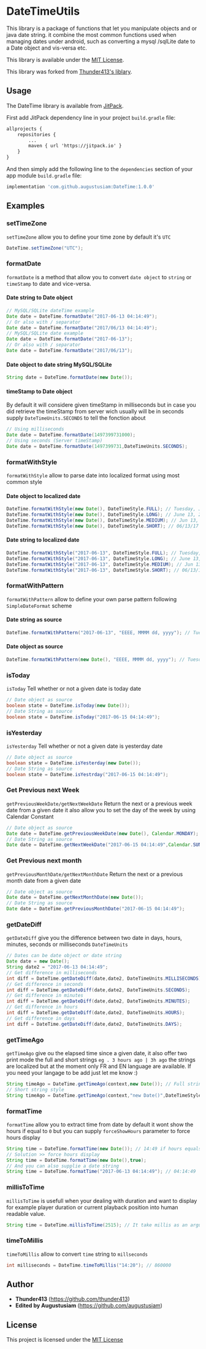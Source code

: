 # DateTimeUtils 

This library is a package of functions that let you manipulate objects and or java date string. it combine the most common functions used when managing dates under android, such as converting a mysql /sqlLite date to a Date object and vis-versa etc.

This library is available under the [MIT License](http://www.opensource.org/licenses/mit-license.php).

This library was forked from [Thunder413's liblary](https://github.com/thunder413/DateTimeUtils).


## Usage

The DateTime library is available from [JitPack](https://jitpack.io/#augustusiam/DateTime/1.0.0).

First add JitPack dependency line in your project `build.gradle` file:

```xml
allprojects {
	repositories {
		...
		maven { url 'https://jitpack.io' }
	}
}
```

And then simply add the following line to the `dependencies` section of your app module `build.gradle` file:

```groovy
implementation 'com.github.augustusiam:DateTime:1.0.0'
```

## Examples

### setTimeZone

``setTimeZone`` allow you to define your time zone by default it's ``UTC``

```java
DateTime.setTimeZone("UTC");
```
### formatDate

``formatDate`` is a method that allow you to convert ``date object`` to ``string`` or ``timeStamp`` to date and vice-versa.

#### Date string to Date object 

```java
// MySQL/SQLite dateTime example
Date date = DateTime.formatDate("2017-06-13 04:14:49");
// Or also with / separator
Date date = DateTime.formatDate("2017/06/13 04:14:49");
// MySQL/SQLite date example
Date date = DateTime.formatDate("2017-06-13");
// Or also with / separator
Date date = DateTime.formatDate("2017/06/13");
```
#### Date object to date string MySQL/SQLite

```java
String date = DateTime.formatDate(new Date());
```

#### timeStamp to Date object

By default it will considere given timeStamp in milliseconds but in case you did retrieve the timeStamp from server wich usually will be in seconds supply ``DateTimeUnits.SECONDS`` to tell the fonction about

```java
// Using milliseconds
Date date = DateTime.formatDate(1497399731000);
// Using seconds (Server timeStamp)
Date date = DateTime.formatDate(1497399731,DateTimeUnits.SECONDS);
```

### formatWithStyle

``formatWithStyle``  allow to parse date into localized format using most common style

#### Date object to localized date

```java
DateTime.formatWithStyle(new Date(), DateTimeStyle.FULL); // Tuesday, June 13, 2017
DateTime.formatWithStyle(new Date(), DateTimeStyle.LONG); // June 13, 2017
DateTime.formatWithStyle(new Date(), DateTimeStyle.MEDIUM); // Jun 13, 2017
DateTime.formatWithStyle(new Date(), DateTimeStyle.SHORT); // 06/13/17
```

#### Date string to localized date

```java
DateTime.formatWithStyle("2017-06-13", DateTimeStyle.FULL); // Tuesday, June 13, 2017
DateTime.formatWithStyle("2017-06-13", DateTimeStyle.LONG); // June 13, 2017
DateTime.formatWithStyle("2017-06-13", DateTimeStyle.MEDIUM); // Jun 13, 2017
DateTime.formatWithStyle("2017-06-13", DateTimeStyle.SHORT); // 06/13/17
```

### formatWithPattern

``formatWithPattern`` allow to define your own parse pattern following  ``SimpleDateFormat`` scheme

#### Date string as source

```java
DateTime.formatWithPattern("2017-06-13", "EEEE, MMMM dd, yyyy"); // Tuesday, June 13, 2017
```

#### Date object as source

```java
DateTime.formatWithPattern(new Date(), "EEEE, MMMM dd, yyyy"); // Tuesday, June 13, 2017
```

 ### isToday

``isToday`` Tell whether or not a given date is today date 

```java
// Date object as source
boolean state = DateTime.isToday(new Date());
// Date String as source
boolean state = DateTime.isToday("2017-06-15 04:14:49");
```

### isYesterday

``isYesterday`` Tell whether or not a given date is yesterday date 

```java
// Date object as source
boolean state = DateTime.isYesterday(new Date());
// Date String as source
boolean state = DateTime.isYestrday("2017-06-15 04:14:49");
```
### Get Previous next Week

``getPreviousWeekDate/getNextWeekDate`` Return the next or a previous week date from a given date it also allow you to set the day of the week by using Calendar Constant

```java
// Date object as source
Date date = DateTime.getPreviousWeekDate(new Date(), Calendar.MONDAY);
// Date String as source
Date date = DateTime.getNextWeekDate("2017-06-15 04:14:49",Calendar.SUNDAY);

```
### Get Previous next month

``getPreviousMonthDate/getNextMonthDate`` Return the next or a previous month date from a given date

```java
// Date object as source
Date date = DateTime.getNextMonthDate(new Date());
// Date String as source
Date date = DateTime.getPreviousMonthDate("2017-06-15 04:14:49");

```
### getDateDiff

``getDateDiff`` give you the difference between two date in days, hours, minutes, seconds or milliseconds ``DateTimeUnits`` 

```java
// Dates can be date object or date string
Date date = new Date();
String date2 = "2017-06-13 04:14:49";
// Get difference in milliseconds
int diff = DateTime.getDateDiff(date,date2, DateTimeUnits.MILLISECONDS);
// Get difference in seconds
int diff = DateTime.getDateDiff(date,date2, DateTimeUnits.SECONDS);
// Get difference in minutes
int diff = DateTime.getDateDiff(date,date2, DateTimeUnits.MINUTES);
// Get difference in hours
int diff = DateTime.getDateDiff(date,date2, DateTimeUnits.HOURS);
// Get difference in days
int diff = DateTime.getDateDiff(date,date2, DateTimeUnits.DAYS);
```

### getTimeAgo

``getTimeAgo`` give ou the elapsed time since a given date, it also offer two print mode the full and short strings ``eg . 3 hours ago | 3h ago`` the strings are localized but at the moment only FR and EN language are available. If you need your langage to be add just let me know :)

```java
String timeAgo = DateTime.getTimeAgo(context,new Date()); // Full string style will be used
// Short string style
String timeAgo = DateTime.getTimeAgo(context,"new Date()",DateTimeStyle.AGO_SHORT_STRING ); 
```

### formatTime

``formatTime`` allow you to extract time from date by default it wont show the hours if equal to ``0`` but you can supply ``forceShowHours`` parameter to force hours display

```java
String time = DateTime.formatTime(new Date()); // 14:49 if hours equals 0 or 04:14:09 if hours witch is wrong when use it on time rather than a duration
// Solution >> force hours display
String time = DateTime.formatTime(new Date(),true);
// And you can also supplie a date string
String time = DateTime.formatTime("2017-06-13 04:14:49"); // 04:14:49
```

### millisToTime

``millisToTime`` is usefull when your dealing with duration and want to display for example player duration or current playback position into human readable value.

```java
String time = DateTime.millisToTime(2515); // It take millis as an argument not seconds
```

### timeToMillis

``timeToMillis`` allow to convert ``time`` string to ``millseconds`` 

```java
int milliseconds = DateTime.timeToMillis("14:20"); // 860000
```



## Author 

- **Thunder413** (https://github.com/thunder413)
- **Edited by Augustusiam** (https://github.com/augustusiam)

## License

This project is licensed under the  [MIT License](http://www.opensource.org/licenses/mit-license.php) 
